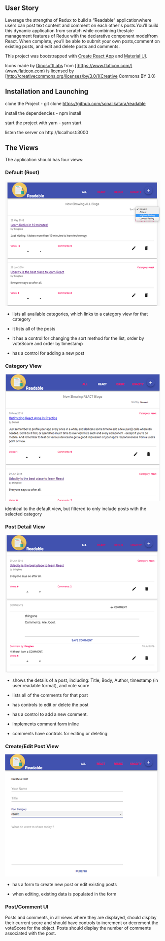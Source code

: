 ## User Story

Leverage ​the ​strengths ​of ​Redux ​to ​build ​a ​“Readable” ​application ​where ​users ​can ​post ​text ​content ​and
comment ​on ​each ​other's ​posts. ​You’ll ​build ​this ​dynamic ​application ​from ​scratch ​while ​combining ​the ​state
management ​features ​of ​Redux ​with ​the ​declarative ​component ​model ​from ​React. ​When ​complete, ​you’ll
be ​able ​to ​submit ​your ​own ​posts, ​comment ​on ​existing ​posts, ​and ​edit ​and ​delete ​posts ​and ​comments.

This project was bootstrapped with [Create React App](https://github.com/facebookincubator/create-react-app) and [Material UI](https://material-ui-next.com/).

Icons made by [DinosoftLabs](https://www.flaticon.com/authors/dinosoftlabs) from [[https://www.flaticon.com/](www.flaticon.com) is licensed by [http://creativecommons.org/licenses/by/3.0/](Creative Commons BY 3.0) </div>
        

## Installation and Launching
clone the Project - git clone https://github.com/sonalikatara/readable

install the dependencies - npm install

start the project with yarn - yarn start

listen the server on http://localhost:3000

## The Views

The application should has four views:

### Default (Root)

![Main Page](./src/images/homeScreen.png)

* lists all available categories, which links to a category view for that category

* it lists all of the posts

* it has a control for changing the sort method for the list, order by voteScore and order by timestamp

*  has a control for adding a new post


### Category View

![Category View](./src/images/CategoryView.png)


identical to the default view, but filtered to only include posts with the selected category


### Post Detail View

![Category View](./src/images/CreateEditPost.png)

* shows the details of a post, including: Title, Body, Author, timestamp (in user readable format), and vote score

* lists all of the comments for that post

* has controls to edit or delete the post

* has a control to add a new comment.

* implements comment form inline

* comments have controls for editing or deleting


### Create/Edit Post View

![Create Post](./src/images/CreatePostView.png)

* has a form to create new post or edit existing posts

* when editing, existing data is populated in the form

### Post/Comment UI

Posts and comments, in all views where they are displayed, should display their current score and should have controls to increment or decrement the voteScore for the object. Posts should display the number of comments associated with the post.
